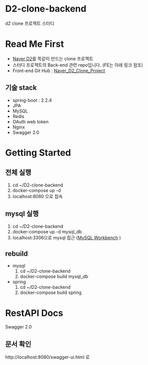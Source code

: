 # D2-clone-backend
d2 clone 프로젝트 스터디

# Read Me First
* [Naver D2](d2.naver.com)를 똑같이 만드는 clone 프로젝트
* 스터디 프로젝트의 Back-end 관련 repo입니다. (FE는 아래 링크 참조)
* Front-end Git Hub : [Naver_D2_Clone_Project](https://github.com/programmer-sjk/Naver_D2_Clone_Project.git)

## 기술 stack
* spring-boot : 2.2.4
* JPA
* MySQL
* Redis
* OAuth web token
* Nginx
* Swagger 2.0

# Getting Started

## 전체 실행
1. cd ~/D2-clone-backend
1. docker-compose up -d
1. localhost:8080 으로 접속
## mysql 실행
1. cd ~/D2-clone-backend
1. docker-compose up -d mysql_db
1. localhost:3306으로 mysql 접근 ([MySQL Workbench](https://www.mysql.com/products/workbench/) )
## rebuild
* mysql
    1. cd ~/D2-clone-backend 
    1. docker-compose build mysql_db
* spring
    1. cd ~/D2-clone-backend 
    1. docker-compose build spring
    
# RestAPI Docs
Swagger 2.0 

## 문서 확인
http://localhost:8080/swagger-ui.html 로 
